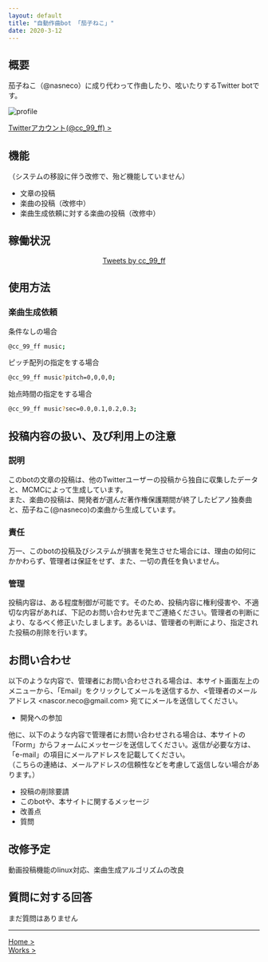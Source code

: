 ```yaml
---
layout: default
title: "自動作曲bot 「茄子ねこ」"
date: 2020-3-12
---
```


## 概要

茄子ねこ（@nasneco）に成り代わって作曲したり、呟いたりするTwitter botです。

 ![profile](https://nakashimas.github.io/img/nasnecobot/profile.png "profile")

[Twitterアカウント(@cc_99_ff) >](https://twitter.com/cc_99_ff)

## 機能

（システムの移設に伴う改修で、殆ど機能していません）

- 文章の投稿
- 楽曲の投稿（改修中）
- 楽曲生成依頼に対する楽曲の投稿（改修中）

## 稼働状況

<div style="text-align:center;">
    <a class="twitter-timeline" data-width="320" data-height="400" data-chrome="transparent nofooter" data-link-color="#ff8080" href="https://twitter.com/cc_99_ff?ref_src=twsrc%5Etfw">
        Tweets by cc_99_ff
    </a>
    <script async src="https://platform.twitter.com/widgets.js" charset="utf-8"></script>
</div>

## 使用方法

### 楽曲生成依頼

条件なしの場合

```sh
@cc_99_ff music;
```

ピッチ配列の指定をする場合

```sh
@cc_99_ff music?pitch=0,0,0,0;
```

始点時間の指定をする場合

```sh
@cc_99_ff music?sec=0.0,0.1,0.2,0.3;
```

## 投稿内容の扱い、及び利用上の注意

### 説明

このbotの文章の投稿は、他のTwitterユーザーの投稿から独自に収集したデータと、MCMCによって生成しています。  
また、楽曲の投稿は、開発者が選んだ著作権保護期間が終了したピアノ独奏曲と、茄子ねこ(@nasneco)の楽曲から生成しています。  

### 責任

万一、このbotの投稿及びシステムが損害を発生させた場合には、理由の如何にかかわらず、管理者は保証をせず、また、一切の責任を負いません。  

### 管理

投稿内容は、ある程度制御が可能です。そのため、投稿内容に権利侵害や、不適切な内容があれば、下記のお問い合わせ先までご連絡ください。管理者の判断により、なるべく修正いたしまします。あるいは、管理者の判断により、指定された投稿の削除を行います。

## お問い合わせ

以下のような内容で、管理者にお問い合わせされる場合は、本サイト画面左上のメニューから、「Email」をクリックしてメールを送信するか、<管理者のメールアドレス <&#110;&#97;&#115;&#99;&#111;&#114;&#46;&#110;&#101;&#99;&#111;&#64;&#103;&#109;&#97;&#105;&#108;&#46;&#99;&#111;&#109;> 宛てにメールを送信してください。  

- 開発への参加

他に、以下のような内容で管理者にお問い合わせされる場合は、本サイトの「Form」からフォームにメッセージを送信してください。返信が必要な方は、「e-mail」の項目にメールアドレスを記載してください。  
（こちらの連絡は、メールアドレスの信頼性などを考慮して返信しない場合があります。）

- 投稿の削除要請
- このbotや、本サイトに関するメッセージ
- 改善点
- 質問

## 改修予定

動画投稿機能のlinux対応、楽曲生成アルゴリズムの改良

## 質問に対する回答

まだ質問はありません

<hr>

[Home >](https://nakashimas.github.io)  
[Works >](https://nakashimas.github.io/docs/works/works.html)